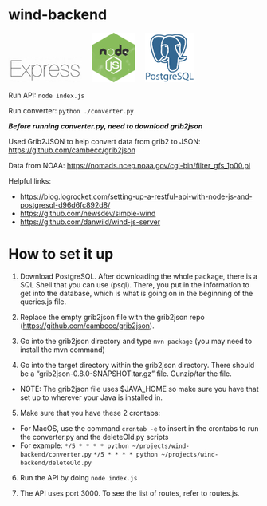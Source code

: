 # wind-backend
<img src="https://github.com/kimjulia1117/wind-backend/blob/master/icons/express-icon.png" height="50" />&nbsp;&nbsp;&nbsp;&nbsp;&nbsp;<img src="https://github.com/kimjulia1117/wind-backend/blob/master/icons/node-js-icon.png" height="100" />&nbsp;&nbsp;&nbsp;&nbsp;&nbsp;<img src="https://github.com/kimjulia1117/wind-backend/blob/master/icons/postgresql-icon.png" height="100" />

Run API:
```node index.js```

Run converter:
```python ./converter.py```

***Before running converter.py, need to download grib2json***

Used Grib2JSON to help convert data from grib2 to JSON: https://github.com/cambecc/grib2json

Data from NOAA: https://nomads.ncep.noaa.gov/cgi-bin/filter_gfs_1p00.pl

Helpful links:
- https://blog.logrocket.com/setting-up-a-restful-api-with-node-js-and-postgresql-d96d6fc892d8/
- https://github.com/newsdev/simple-wind
- https://github.com/danwild/wind-js-server

# How to set it up
1. Download PostgreSQL. After downloading the whole package, there is a SQL Shell that you can use (psql). There, you put in the information to get into the database, which is what is going on in the beginning of the queries.js file.

2. Replace the empty grib2json file with the grib2json repo (https://github.com/cambecc/grib2json).

3. Go into the grib2json directory and type ```mvn package``` (you may need to install the mvn command)

4. Go into the target directory within the grib2json directory. There should be a “grib2json-0.8.0-SNAPSHOT.tar.gz” file. Gunzip/tar the file.
- NOTE: The grib2json file uses $JAVA_HOME so make sure you have that set up to wherever your Java is installed in.

5. Make sure that you have these 2 crontabs:
- For MacOS, use the command ```crontab -e``` to insert in the crontabs to run the converter.py and the deleteOld.py scripts
- For example:
```*/5 * * * * python ~/projects/wind-backend/converter.py``` ```*/5 * * * * python ~/projects/wind-backend/deleteOld.py```

6. Run the API by doing ```node index.js```

7. The API uses port 3000. To see the list of routes, refer to routes.js.

